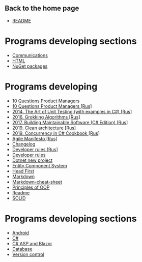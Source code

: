## Back to the home page
- [README](../README.md)

# Programs developing sections
- [Communications](Communications/README.md)
- [HTML](HTML/README.md)
- [NuGet packages](NuGet/README.md)

# Programs developing
- [10 Questions Product Managers](10%20Questions%20Product%20Managers.md)
- [10 Questions Product Managers [Rus]](10%20Questions%20Product%20Managers%20[Rus].md)
- [2014. The Art of Unit Testing (with examples in C#) [Rus]](2014.%20The%20Art%20of%20Unit%20Testing%20(with%20examples%20in%20C#)%20[Rus].txt)
- [2016. Grokking Algorithms [Rus]](2016.%20Grokking%20Algorithms%20[Rus].txt)
- [2017. Building Maintainable Software (C# Edition) [Rus]](2017.%20Building%20Maintainable%20Software%20(C#%20Edition)%20[Rus].txt)
- [2019. Clean architecture [Rus]](2019.%20Clean%20architecture%20[Rus].txt)
- [2019. Concurrency in C# Cookbook [Rus]](2019.%20Concurrency%20in%20C#%20Cookbook%20[Rus].txt)
- [Agile Manifesto [Rus]](Agile%20Manifesto%20[Rus].txt)
- [Changelog](Changelog.txt)
- [Developer rules [Rus]](Developer%20rules%20[Rus].txt)
- [Developer rules](Developer%20rules.txt)
- [Dotnet new project](Dotnet%20new%20project.txt)
- [Entity Component System](Entity%20Component%20System.txt)
- [Head First](Head%20First.txt)
- [Markdown](Markdown.md)
- [Markdown-cheat-sheet](Markdown-cheat-sheet.md)
- [Principles of OOP](Principles%20of%20OOP.txt)
- [Readme](Readme.md)
- [SOLID](SOLID.txt)

# Programs developing sections
- [Android](Android/README.md)
- [C#](C%23/README.md)
- [C# ASP and Blazor](C%23%20ASP%20and%20Blazor/README.md)
- [Database](Database/README.md)
- [Version control](Version%20control/README.md)
